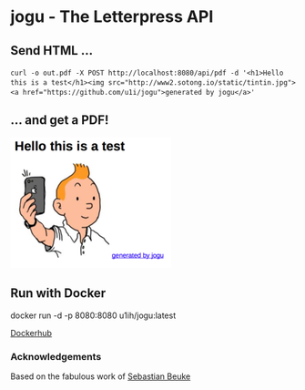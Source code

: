 # jogu - The Letterpress API

## Send HTML ...
`curl -o out.pdf -X POST http://localhost:8080/api/pdf -d '<h1>Hello this is a test</h1><img src="http://www2.sotong.io/static/tintin.jpg"><a href="https://github.com/u1i/jogu">generated by jogu</a>'`

## ... and get a PDF!

![](https://raw.githubusercontent.com/u1i/jogu/master/img/jogu2.png)

## Run with Docker

docker run -d -p 8080:8080 u1ih/jogu:latest

[Dockerhub](https://hub.docker.com/r/u1ih/jogu/)




### Acknowledgements 

Based on the fabulous work of [Sebastian Beuke](https://github.com/madnight/docker-alpine-wkhtmltopdf)

